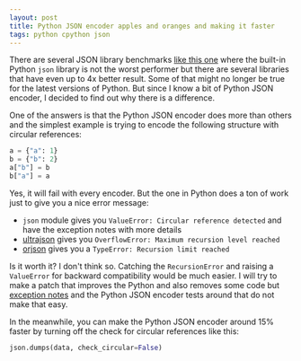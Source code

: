 ```yaml
---
layout: post
title: Python JSON encoder apples and oranges and making it faster
tags: python cpython json
---
```


There are several JSON library benchmarks [like this one](https://catnotfoundnear.github.io/finding-the-fastest-python-json-library-on-all-python-versions-8-compared.html) where the built-in Python `json` library is not the worst performer but there are several libraries that have even up to 4x better result. Some of that might no longer be true for the latest versions of Python. But since I know a bit of Python JSON encoder, I decided to find out why there is a difference.

One of the answers is that the Python JSON encoder does more than others and the simplest example is trying to encode the following structure with circular references:

```python
a = {"a": 1}
b = {"b": 2}
a["b"] = b
b["a"] = a
```

Yes, it will fail with every encoder. But the one in Python does a ton of work just to give you a nice error message:

- `json` module gives you `ValueError: Circular reference detected` and have the exception notes with more details
- [ultrajson](https://github.com/ultrajson/ultrajson) gives you `OverflowError: Maximum recursion level reached`
- [orjson](https://github.com/ijl/orjson) gives you a `TypeError: Recursion limit reached`

Is it worth it? I don't think so. Catching the `RecursionError` and raising a `ValueError` for backward compatibility would be much easier.  I will try to make a patch that improves the Python and also removes some code but [exception notes](https://docs.python.org/3/library/exceptions.html#BaseException.__notes__) and the Python JSON encoder tests around that do not make that easy.

In the meanwhile, you can make the Python JSON encoder around 15% faster by turning off the check for circular references like this:

```python
json.dumps(data, check_circular=False)
```
